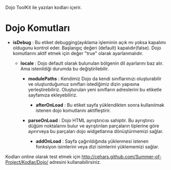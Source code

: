 Dojo ToolKit ile yazılan kodları içerir.

# Dojo Komutları

- __isDebug__ : Bu etiket debugging(ayıklama işleminin açık mı yoksa kapalımı
  oldugunu kontrol eder. Başlangıç değeri (default) kapalıdır(false). Dojo
  komutlarını aktif etmek için değer "true" olarak ayarlanmalıdır.

  - __locale__ : Dojo default olarak bulunulan bölgenin dil ayarlarını baz
    alır. Ama istenildiği durumda bu değiştirilebilir.

    - __modulePaths__ : Kendimiz Dojo da kendi sınıflarımızı oluşturabilir ve
      oluşturduğumuz sınıfları istediğimiz dizin yapısına yerleştirebiliriz.
      Oluşturulan yeni sınıfların adreslerini bu etiketle sayfamıza
      ekleyebiliriz.

      - __afterOnLoad__ : Bu etiket sayfa yüklendikten sonra kullanılmak
	istenen dojo komutlarını aktifleştirir.

	- __parseOnLoad__ : Dojo HTML ayrıştırıcısı sahiptir. Bu ayrıştırıcı
	  düğüm noktalarını bulur ve ayrıştırılan parçaların tiplerine göre
	  ayırırveya bu parçaları dojo widgetlarına dönüştürmemizi sağlar.

	  - __addOnLoad__ : Sayfa çağırıldığında yüklenmesi istenen fonksiyon
	    isimlerini veya dizi isimlerini yüklememizi sağlar.




Kodları online olarak test etmek için 
 http://cehars.github.com/Summer-of-Project/Kodlar/Dojo/ adresini
 kullanabilirsiniz. 
